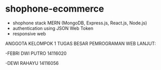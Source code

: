 # shophone-ecommerce
- shophone stack MERN (MongoDB, Express.js, React.js, Node.js)
- authentication using JSON Web Token 
- responsive web

ANGGOTA KELOMPOK 1 TUGAS BESAR PEMROGRAMAN WEB LANJUT:

-FEBRI DWI PUTRO  14116020

-DEWI RAHAYU      14116056
